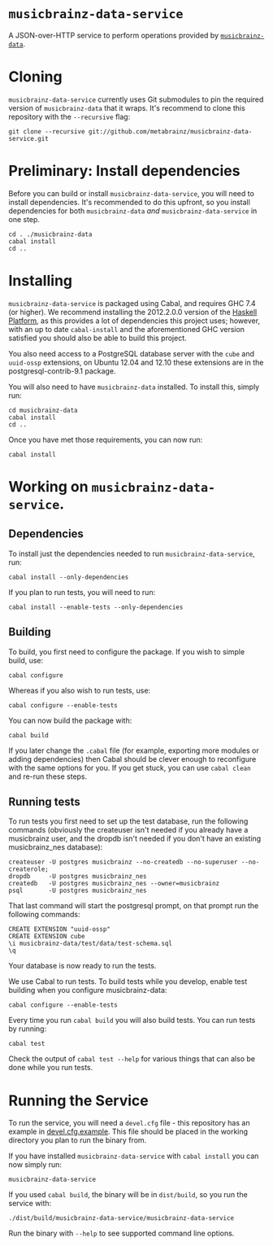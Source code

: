 # `musicbrainz-data-service`

A JSON-over-HTTP service to perform operations provided by
[`musicbrainz-data`](http://github.com/metabrainz/musicbrainz-data.git).

# Cloning

`musicbrainz-data-service` currently uses Git submodules to pin the required
version of `musicbrainz-data` that it wraps. It's recommend to clone this
repository with the `--recursive` flag:

    git clone --recursive git://github.com/metabrainz/musicbrainz-data-service.git

# Preliminary: Install dependencies

Before you can build or install `musicbrainz-data-service`, you will need to
install dependencies. It's recommended to do this upfront, so you install
dependencies for both `musicbrainz-data` *and* `musicbrainz-data-service` in one
step.

    cd . ./musicbrainz-data
    cabal install
    cd ..

# Installing

`musicbrainz-data-service` is packaged using Cabal, and requires GHC 7.4 (or
higher). We recommend installing the 2012.2.0.0 version of the
[Haskell Platform](http://haskell.org/platform), as this provides a lot of
dependencies this project uses; however, with an up to date `cabal-install` and
the aforementioned GHC version satisfied you should also be able to build this
project.

You also need access to a PostgreSQL database server with the `cube` and
`uuid-ossp` extensions, on Ubuntu 12.04 and 12.10 these extensions are in the
postgresql-contrib-9.1 package.

You will also need to have `musicbrainz-data` installed. To install this, simply
run:

    cd musicbrainz-data
    cabal install
    cd ..

Once you have met those requirements, you can now run:

    cabal install

# Working on `musicbrainz-data-service`.

## Dependencies

To install just the dependencies needed to run `musicbrainz-data-service`, run:

    cabal install --only-dependencies

If you plan to run tests, you will need to run:

    cabal install --enable-tests --only-dependencies

## Building

To build, you first need to configure the package. If you wish to simple build, use:

    cabal configure

Whereas if you also wish to run tests, use:

    cabal configure --enable-tests

You can now build the package with:

    cabal build

If you later change the `.cabal` file (for example, exporting more modules or
adding dependencies) then Cabal should be clever enough to reconfigure with the
same options for you. If you get stuck, you can use `cabal clean` and re-run
these steps.

## Running tests

To run tests you first need to set up the test database, run the
following commands (obviously the createuser isn't needed if you
already have a musicbrainz user, and the dropdb isn't needed if you
don't have an existing musicbrainz_nes database):

    createuser -U postgres musicbrainz --no-createdb --no-superuser --no-createrole;
    dropdb     -U postgres musicbrainz_nes
    createdb   -U postgres musicbrainz_nes --owner=musicbrainz
    psql       -U postgres musicbrainz_nes

That last command will start the postgresql prompt, on that prompt run
the following commands:

    CREATE EXTENSION "uuid-ossp"
    CREATE EXTENSION cube
    \i musicbrainz-data/test/data/test-schema.sql
    \q

Your database is now ready to run the tests.

We use Cabal to run tests. To build tests while you develop, enable test
building when you configure musicbrainz-data:

    cabal configure --enable-tests

Every time you run `cabal build` you will also build tests. You can run tests by
running:

    cabal test

Check the output of `cabal test --help` for various things that can also be done
while you run tests.

# Running the Service

To run the service, you will need a `devel.cfg` file - this repository has an
example in [devel.cfg.example](devel.cfg.example). This file should be placed in
the working directory you plan to run the binary from.

If you have installed `musicbrainz-data-service` with `cabal install` you can
now simply run:

    musicbrainz-data-service

If you used `cabal build`, the binary will be in `dist/build`, so you run the
service with:

    ./dist/build/musicbrainz-data-service/musicbrainz-data-service

Run the binary with `--help` to see supported command line options.
